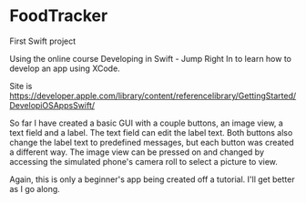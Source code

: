 # FoodTracker
First Swift project

Using the online course Developing in Swift - Jump Right In to learn how to develop an app using XCode.

Site is https://developer.apple.com/library/content/referencelibrary/GettingStarted/DevelopiOSAppsSwift/

So far I have created a basic GUI with a couple buttons, an image view, a text field and a label.
The text field can edit the label text. Both buttons also change the label text to predefined messages, but each button was created a different way. The image view can be pressed on and changed by accessing the simulated phone's camera roll to select a picture to view.

Again, this is only a beginner's app being created off a tutorial. I'll get better as I go along.
